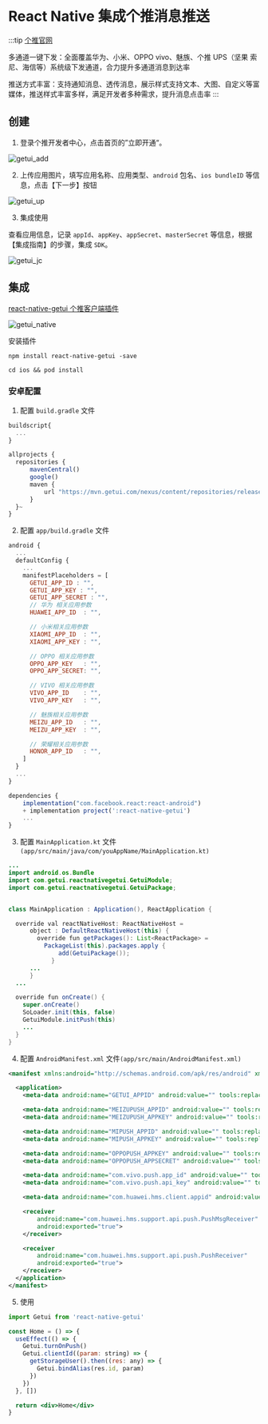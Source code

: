 # React Native 集成个推消息推送

:::tip
[个推官网](https://www.getui.com/)

多通道一键下发：全面覆盖华为、小米、OPPO vivo、魅族、个推 UPS（坚果 索尼、海信等）系统级下发通道，合力提升多通道消息到达率

推送方式丰富：支持通知消息、透传消息，展示样式支持文本、大图、自定义等富媒体，推送样式丰富多样，满足开发者多种需求，提升消息点击率
:::

## 创建

1. 登录个推开发者中心，点击首页的”立即开通“。

![getui_add](https://steinsgate.oss-cn-hangzhou.aliyuncs.com/getui_add.png)

2. 上传应用图片，填写应用名称、应用类型、`android` 包名、`ios bundleID` 等信息，点击【下一步】按钮

![getui_up](https://steinsgate.oss-cn-hangzhou.aliyuncs.com/getui_up.png)

3. 集成使用

查看应用信息，记录 `appId`、`appKey`、`appSecret`、`masterSecret` 等信息，根据【集成指南】的步骤，集成 `SDK`。

![getui_jc](https://steinsgate.oss-cn-hangzhou.aliyuncs.com/getui_jc.png)

## 集成

[react-native-getui 个推客户端插件](https://github.com/GetuiLaboratory/react-native-getui)

![getui_native](https://steinsgate.oss-cn-hangzhou.aliyuncs.com/getui_native.png)

安装插件

```shell
npm install react-native-getui -save
```

```shell
cd ios && pod install
```

### 安卓配置

1. 配置 `build.gradle` 文件

```js
buildscript{
  ...
}

allprojects {
  repositories {
      mavenCentral()
      google()
      maven {
          url "https://mvn.getui.com/nexus/content/repositories/releases/"
      }
  }~
}
```

2. 配置 `app/build.gradle` 文件

```js
android {
  ...
  defaultConfig {
    ...
    manifestPlaceholders = [
      GETUI_APP_ID : "",
      GETUI_APP_KEY : "",
      GETUI_APP_SECRET : "",
      // 华为 相关应用参数
      HUAWEI_APP_ID  : "",

      // 小米相关应用参数
      XIAOMI_APP_ID  : "",
      XIAOMI_APP_KEY : "",

      // OPPO 相关应用参数
      OPPO_APP_KEY   : "",
      OPPO_APP_SECRET: "",

      // VIVO 相关应用参数
      VIVO_APP_ID    : "",
      VIVO_APP_KEY   : "",

      // 魅族相关应用参数
      MEIZU_APP_ID   : "",
      MEIZU_APP_KEY  : "",

      // 荣耀相关应用参数
      HONOR_APP_ID   : "",
    ]
  }
  ...
}

dependencies {
    implementation("com.facebook.react:react-android")
    + implementation project(':react-native-getui')
    ...
}
```

3. 配置 `MainApplication.kt` 文件`(app/src/main/java/com/youAppName/MainApplication.kt)`

```java
...
import android.os.Bundle
import com.getui.reactnativegetui.GetuiModule;
import com.getui.reactnativegetui.GetuiPackage;


class MainApplication : Application(), ReactApplication {

  override val reactNativeHost: ReactNativeHost =
      object : DefaultReactNativeHost(this) {
        override fun getPackages(): List<ReactPackage> =
          PackageList(this).packages.apply {
              add(GetuiPackage());
            }
      ...
      }
  ...

  override fun onCreate() {
    super.onCreate()
    SoLoader.init(this, false)
    GetuiModule.initPush(this)
    ...
  }
}
```

4. 配置 `AndroidManifest.xml` 文件`(app/src/main/AndroidManifest.xml)`

```xml
<manifest xmlns:android="http://schemas.android.com/apk/res/android" xmlns:tools="http://schemas.android.com/tools">

  <application>
    <meta-data android:name="GETUI_APPID" android:value="" tools:replace="android:value"/>

    <meta-data android:name="MEIZUPUSH_APPID" android:value="" tools:replace="android:value"/>
    <meta-data android:name="MEIZUPUSH_APPKEY" android:value="" tools:replace="android:value"/>

    <meta-data android:name="MIPUSH_APPID" android:value="" tools:replace="android:value"/>
    <meta-data android:name="MIPUSH_APPKEY" android:value="" tools:replace="android:value"/>

    <meta-data android:name="OPPOPUSH_APPKEY" android:value="" tools:replace="android:value"/>
    <meta-data android:name="OPPOPUSH_APPSECRET" android:value="" tools:replace="android:value"/>

    <meta-data android:name="com.vivo.push.app_id" android:value="" tools:replace="android:value"/>
    <meta-data android:name="com.vivo.push.api_key" android:value="" tools:replace="android:value"/>

    <meta-data android:name="com.huawei.hms.client.appid" android:value="" tools:replace="android:value"/>

    <receiver
        android:name="com.huawei.hms.support.api.push.PushMsgReceiver"
        android:exported="true">
    </receiver>

    <receiver
        android:name="com.huawei.hms.support.api.push.PushReceiver"
        android:exported="true">
    </receiver>
  </application>
</manifest>

```

5. 使用

```jsx
import Getui from 'react-native-getui'

const Home = () => {
  useEffect(() => {
    Getui.turnOnPush()
    Getui.clientId((param: string) => {
      getStorageUser().then((res: any) => {
        Getui.bindAlias(res.id, param)
      })
    })
  }, [])

  return <div>Home</div>
}
```
